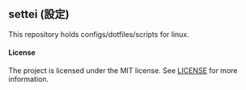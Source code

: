 ## settei (設定)

This repository holds configs/dotfiles/scripts for linux.

#### License

The project is licensed under the MIT license. See [LICENSE](LICENSE) for more information.
